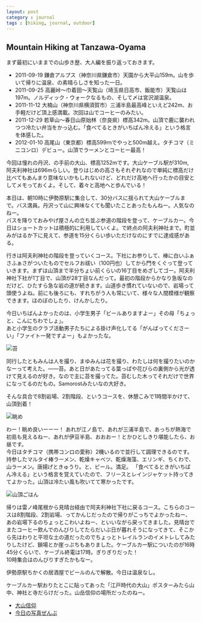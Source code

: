 ```yaml
---
layout: post
category : journal
tags : [hiking, journal, outdoor]
---
```

## Mountain Hiking at Tanzawa-Oyama

まず最初にいままでの山歩き歴、大人編を振り返っておきます。

* 2011-09-19 鎌倉アルプス（神奈川県鎌倉市）天園から大平山159m。山を歩いて帰りに温泉、の素晴らしさを知った一日。
* 2011-09-25 高麗峠〜巾着田〜天覧山（埼玉県日高市、飯能市）天覧山は197m。ノルディック・ウォークなるもの、そして〆は宮沢湖温泉。
* 2011-11-12 大楠山（神奈川県横須賀市）三浦半島最高峰といえど242m、お手軽だけど頂上感満載。次回は山でコーヒーのみたい。
* 2011-12-29 若草山〜春日山原始林（奈良県）標高342m。山頂で鹿に襲われつつ冷たい弁当をかっ込む。「食べてるときがいちばん冷える」という格言を体感した。
* 2012-01-10 高尾山（東京都）標高599ｍでやっと500m越え。タチコマ（ミニコンロ）デビュー。山頂でラーメンとコーヒー最高！

今回は憧れの丹沢、の手前の大山、標高1252mです。大山ケーブル駅が310m, 阿夫利神社は696mらしい。登りはじめの高さもそれぞれなので単純に標高だけ比べてもあんまり意味ないかもしれないけど、どれだけ高地へ行ったかの目安としてメモっておくよ。そして、着々と高地へと歩んでいる！

本日は、朝10時に伊勢原駅に集合して、30分バスに揺られて大山ケーブルまで。バス満員。丹沢って山に興味なくても聞いたことあったもんねー。人気なのねー。  
バスを降りておみやげ屋さんの立ち並ぶ参道の階段を登って、ケーブルカー。今日はショートカットは積極的に利用していくよ。で終点の阿夫利神社まで。町並みがはるか下に見えて、参道を15分くらい歩いただけなのにすでに達成感がある。

行きは阿夫利神社の階段を登っていくコース。下社にお参りして、棒に白いふぁさふぁさがついたものでセルフお祓い（100円也）してから門をくぐって登っていきます。まずは山頂まで半分ちょい前くらいの16丁目をめざしてゴー。阿夫利神社下社が1丁目で、山頂が28丁目なんだって。最初の階段からかなり急坂なのだけど、ひたすら急な岩の道が続きます。山道歩き慣れていないので、岩場って頭使うよね。前にも後ろにも、すれちがう人も常にいて、様々な人間模様が観察できます。ほのぼのしたり、けんかしたり。

今日いちばんよかったのは、小学生男子「ビールありますよー」その母「ちょっと、こんにちわでしょ」。  
あと小学生のクラブ活動男子たちによる掛け声化してる「がんばってくださーい」「ファイト一発ですよー」もよかったな。

![苔](https://lh3.googleusercontent.com/-UdhpicY0VqA/UHLc5imGorI/AAAAAAAAS2A/ARIQTNaSXMU/s576/2012-10-08+11.41.31.jpg)

同行したともみんは人を撮り、まゆみんは花を撮り、わたしは何を撮りたいのかなーって考えた。――苔。あと日があたってる葉っぱや花びらの裏側から光が透けて見えるのが好き。なので主に苔を撮ってた。苔むした木ってそれだけで世界になってるのだもの。Samorostみたいなの大好き。

そんな具合で8割岩場、2割階段、というコースを、休憩こみで1時間半かけて、山頂到着！

![眺め](https://lh6.googleusercontent.com/-DCFy7hVY2Oo/UHLeAEdHcjI/AAAAAAAAS3o/73uhdfwTJfk/s576/2012-10-08+13.05.56.jpg)

わー！眺め良いーーー！
あれが江ノ島で、あれが三浦半島で、あっちが熱海で初島も見えるねー、あれが伊豆半島、おおおー！とかひとしきり堪能したら、お昼です。  
今日はタチコマ（携帯コンロの愛称）2機いるので並行して調理できるのです。持参したマルタイ棒ラーメン、乾燥キャベツ、乾燥海藻、エリンギ、ちくわで、山ラーメン。唐揚げときゅうり。と、ビール。満足。
「食べてるときがいちばん冷える」という格言を覚えていたので、フリースとレインジャケット持ってきてよかった。山頂は冷たい風も吹いてて寒かったです。

![山頂ごはん](https://lh5.googleusercontent.com/-xG_v7VYNdco/UHLeirxQkGI/AAAAAAAAS5I/ziTtMXS4ohI/s576/2012-10-08+13.31.47.jpg)

帰りは雷ノ峰尾根から見晴台経由で阿夫利神社下社に戻るコース。こちらのコースは8割階段、2割岩場、ってかんじだったので帰りがこっちでよかったねー、あの岩場下るのちょっとこわいよねー、といいながら戻ってきました。見晴台でまたコーヒー飲んでのんびりしてたらだいぶ日が暮れそうになってきて、そこから先はわりと平坦な土の道だったのでちょっとトレイルランのイメトレしてみたりしたけど、鎖場とか崖っぷちもありました。ケーブルカー駅についたのが16時45分くらいで、ケーブル終電は17時。ぎりぎりだった！  
10時集合はのんびりすぎたかもなー。

伊勢原駅ちかくの居酒屋でビールのんで解散。今日は温泉なし。

ケーブルカー駅おりたとこに貼ってあった「江戸時代の大山」ポスターみたら山中、神社と寺だらけだった。山岳信仰の場所だったのねー。

* [大山信仰](http://goo.gl/hMUZF)
* [今日の写真ぜんぶ](https://plus.google.com/photos/106825171914368756519/albums/5796936774045558193)


